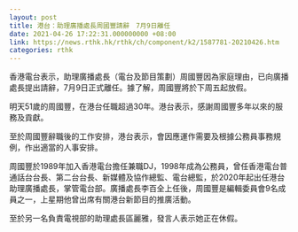 ```yaml
---
layout: post
title: 港台：助理廣播處長周國豐請辭　7月9日離任
date: 2021-04-26 17:22:31.000000000 +08:00
link: https://news.rthk.hk/rthk/ch/component/k2/1587781-20210426.htm
categories: rthk
---
```


香港電台表示，助理廣播處長（電台及節目策劃）周國豐因為家庭理由，已向廣播處長提出請辭，7月9日正式離任。據了解，周國豐將於下周五起放假。

明天51歲的周國豐，在港台任職超過30年。港台表示，感謝周國豐多年以來的服務及貢獻。

至於周國豐辭職後的工作安排，港台表示，會因應運作需要及根據公務員事務規例，作出適當的人事安排。

周國豐於1989年加入香港電台擔任兼職DJ，1998年成為公務員，曾任香港電台普通話台台長、第二台台長、新媒體及協作總監、電台總監，於2020年起出任港台助理廣播處長，掌管電台部。廣播處長李百全上任後，周國豐是編輯委員會9名成員之一，上星期他曾出席有關港台新節目的推廣活動。

至於另一名負責電視部的助理處長區麗雅，發言人表示她正在休假。
